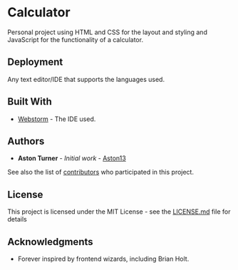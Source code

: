 # Calculator

Personal project using HTML and CSS for the layout and styling and JavaScript for the functionality of a calculator.

## Deployment

Any text editor/IDE that supports the languages used.

## Built With

* [Webstorm](https://www.jetbrains.com/webstorm/) - The IDE used.

## Authors

* **Aston Turner** - *Initial work* - [Aston13](https://github.com/Aston13)

See also the list of [contributors](https://github.com/Aston13/Calculator/graphs/contributors) who participated in this project.

## License

This project is licensed under the MIT License - see the [LICENSE.md](LICENSE.md) file for details

## Acknowledgments

* Forever inspired by frontend wizards, including Brian Holt.

